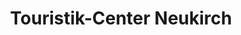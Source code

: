 ---
title: "Touristik-Center Neukirch"
url: /neukirch-lausitz/touristik-center-neukirch/
shop: Reisebüro
---